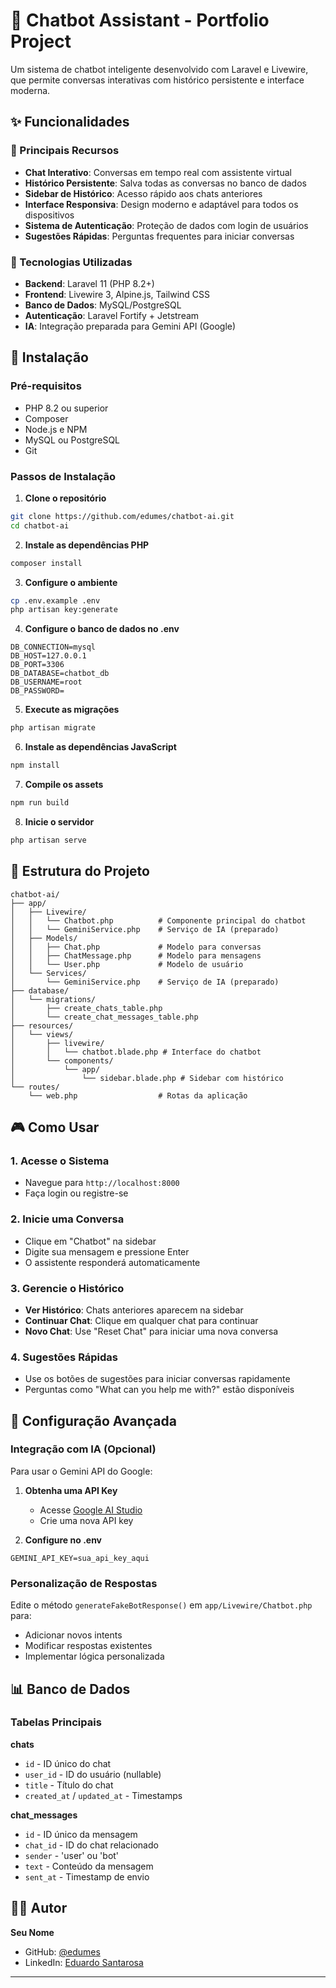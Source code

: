 # 🤖 Chatbot Assistant - Portfolio Project

Um sistema de chatbot inteligente desenvolvido com Laravel e Livewire, que permite conversas interativas com histórico persistente e interface moderna.

## ✨ Funcionalidades

### 🎯 Principais Recursos
- **Chat Interativo**: Conversas em tempo real com assistente virtual
- **Histórico Persistente**: Salva todas as conversas no banco de dados
- **Sidebar de Histórico**: Acesso rápido aos chats anteriores
- **Interface Responsiva**: Design moderno e adaptável para todos os dispositivos
- **Sistema de Autenticação**: Proteção de dados com login de usuários
- **Sugestões Rápidas**: Perguntas frequentes para iniciar conversas

### 🔧 Tecnologias Utilizadas
- **Backend**: Laravel 11 (PHP 8.2+)
- **Frontend**: Livewire 3, Alpine.js, Tailwind CSS
- **Banco de Dados**: MySQL/PostgreSQL
- **Autenticação**: Laravel Fortify + Jetstream
- **IA**: Integração preparada para Gemini API (Google)

## 🚀 Instalação

### Pré-requisitos
- PHP 8.2 ou superior
- Composer
- Node.js e NPM
- MySQL ou PostgreSQL
- Git

### Passos de Instalação

1. **Clone o repositório**
```bash
git clone https://github.com/edumes/chatbot-ai.git
cd chatbot-ai
```

2. **Instale as dependências PHP**
```bash
composer install
```

3. **Configure o ambiente**
```bash
cp .env.example .env
php artisan key:generate
```

4. **Configure o banco de dados no .env**
```env
DB_CONNECTION=mysql
DB_HOST=127.0.0.1
DB_PORT=3306
DB_DATABASE=chatbot_db
DB_USERNAME=root
DB_PASSWORD=
```

5. **Execute as migrações**
```bash
php artisan migrate
```

6. **Instale as dependências JavaScript**
```bash
npm install
```

7. **Compile os assets**
```bash
npm run build
```

8. **Inicie o servidor**
```bash
php artisan serve
```

## 📁 Estrutura do Projeto

```
chatbot-ai/
├── app/
│   ├── Livewire/
│   │   └── Chatbot.php          # Componente principal do chatbot
│   │   └── GeminiService.php    # Serviço de IA (preparado)
│   ├── Models/
│   │   ├── Chat.php             # Modelo para conversas
│   │   ├── ChatMessage.php      # Modelo para mensagens
│   │   └── User.php             # Modelo de usuário
│   └── Services/
│       └── GeminiService.php    # Serviço de IA (preparado)
├── database/
│   └── migrations/
│       ├── create_chats_table.php
│       └── create_chat_messages_table.php
├── resources/
│   └── views/
│       ├── livewire/
│       │   └── chatbot.blade.php # Interface do chatbot
│       └── components/
│           └── app/
│               └── sidebar.blade.php # Sidebar com histórico
└── routes/
    └── web.php                  # Rotas da aplicação
```

## 🎮 Como Usar

### 1. Acesse o Sistema
- Navegue para `http://localhost:8000`
- Faça login ou registre-se

### 2. Inicie uma Conversa
- Clique em "Chatbot" na sidebar
- Digite sua mensagem e pressione Enter
- O assistente responderá automaticamente

### 3. Gerencie o Histórico
- **Ver Histórico**: Chats anteriores aparecem na sidebar
- **Continuar Chat**: Clique em qualquer chat para continuar
- **Novo Chat**: Use "Reset Chat" para iniciar uma nova conversa

### 4. Sugestões Rápidas
- Use os botões de sugestões para iniciar conversas rapidamente
- Perguntas como "What can you help me with?" estão disponíveis

## 🔧 Configuração Avançada

### Integração com IA (Opcional)
Para usar o Gemini API do Google:

1. **Obtenha uma API Key**
   - Acesse [Google AI Studio](https://makersuite.google.com/app/apikey)
   - Crie uma nova API key

2. **Configure no .env**
```env
GEMINI_API_KEY=sua_api_key_aqui
```

### Personalização de Respostas
Edite o método `generateFakeBotResponse()` em `app/Livewire/Chatbot.php` para:
- Adicionar novos intents
- Modificar respostas existentes
- Implementar lógica personalizada

## 📊 Banco de Dados

### Tabelas Principais

**chats**
- `id` - ID único do chat
- `user_id` - ID do usuário (nullable)
- `title` - Título do chat
- `created_at` / `updated_at` - Timestamps

**chat_messages**
- `id` - ID único da mensagem
- `chat_id` - ID do chat relacionado
- `sender` - 'user' ou 'bot'
- `text` - Conteúdo da mensagem
- `sent_at` - Timestamp de envio

## 👨‍💻 Autor

**Seu Nome**
- GitHub: [@edumes](https://github.com/edumes)
- LinkedIn: [Eduardo Santarosa](https://linkedin.com/in/edumesz)

---
